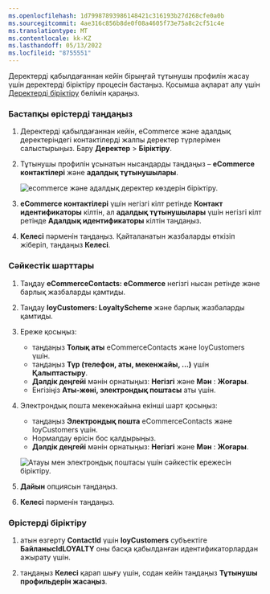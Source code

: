 ```yaml
---
ms.openlocfilehash: 1d79987893986148421c316193b27d268cfe0a0b
ms.sourcegitcommit: 4ae316c856b8de0f08a4605f73e75a8c2cf51c4e
ms.translationtype: MT
ms.contentlocale: kk-KZ
ms.lasthandoff: 05/13/2022
ms.locfileid: "8755551"
---
```

Деректерді қабылдағаннан кейін бірыңғай тұтынушы профилін жасау үшін деректерді біріктіру процесін бастаңыз. Қосымша ақпарат алу үшін [Деректерді біріктіру](../data-unification.md) бөлімін қараңыз.

### <a name="select-source-fields"></a>Бастапқы өрістерді таңдаңыз

1. Деректерді қабылдағаннан кейін, eCommerce және адалдық деректеріндегі контактілерді жалпы деректер түрлерімен салыстырыңыз. Бару **Деректер** > **Біріктіру**.

1. Тұтынушы профилін ұсынатын нысандарды таңдаңыз – **eCommerce контактілері** және **адалдық тұтынушылары**.

   ![ecommerce және адалдық деректер көздерін біріктіру.](../media/unify-ecommerce-loyalty.png)

1. **eCommerce контактілері** үшін негізгі кілт ретінде **Контакт идентификаторы** кілтін, ал **адалдық тұтынушылары** үшін негізгі кілт ретінде **Адалдық идентификаторы** кілтін таңдаңыз.

1. **Келесі** пәрменін таңдаңыз. Қайталанатын жазбаларды өткізіп жіберіп, таңдаңыз **Келесі**.

### <a name="match-conditions"></a>Сәйкестік шарттары

1. Таңдау **eCommerceContacts: eCommerce** негізгі нысан ретінде және барлық жазбаларды қамтиды.

1. Таңдау **loyCustomers: LoyaltyScheme** және барлық жазбаларды қамтиды.

1. Ереже қосыңыз:
   - таңдаңыз **Толық аты** eCommerceContacts және loyCustomers үшін.
   - таңдаңыз **Түр (телефон, аты, мекенжайы, ...)** үшін **Қалыптастыру**.
   - **Дәлдік деңгейі** мәнін орнатыңыз: **Негізгі** және **Мән** : **Жоғары**.
   - Енгізіңіз **Аты-жөні, электрондық поштасы** аты үшін.

1. Электрондық пошта мекенжайына екінші шарт қосыңыз:
   - таңдаңыз **Электрондық пошта** eCommerceContacts және loyCustomers үшін.
   - Нормалдау өрісін бос қалдырыңыз.
   - **Дәлдік деңгейі** мәнін орнатыңыз: **Негізгі** және **Мән** : **Жоғары**.

   ![Атауы мен электрондық поштасы үшін сәйкестік ережесін біріктіру.](../media/unify-match-rule.png)

1. **Дайын** опциясын таңдаңыз.

1. **Келесі** пәрменін таңдаңыз.

### <a name="unify-fields"></a>Өрістерді біріктіру

1. атын өзгерту **ContactId** үшін **loyCustomers** субъектіге **БайланысIdLOYALTY** оны басқа қабылданған идентификаторлардан ажырату үшін.

1. таңдаңыз **Келесі** қарап шығу үшін, содан кейін таңдаңыз **Тұтынушы профильдерін жасаңыз**.
